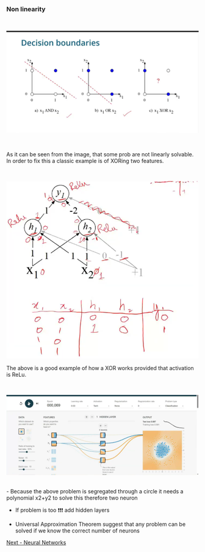 ### Non linearity

</br>

![alt text](image-1.png)

<br/>

As it can be seen from the image, that some prob are not linearly solvable. In order to fix this a classic example is of XORing two features. 


<br/>

![alt text](image-2.png)

The above is a good example of how a XOR works provided that activation is ReLu.


<br/>

![alt text](image-3.png)


<br/>
- Because the above problem is segregated through a circle it needs a polynomial x2+y2 to solve this therefore two neuron


- If problem is too ❗❗❗ add hidden layers


- Universal Approximation Theorem suggest that any problem can be solved if we know the correct number of neurons



[Next - Neural Networks ](Neural_Net.md)
